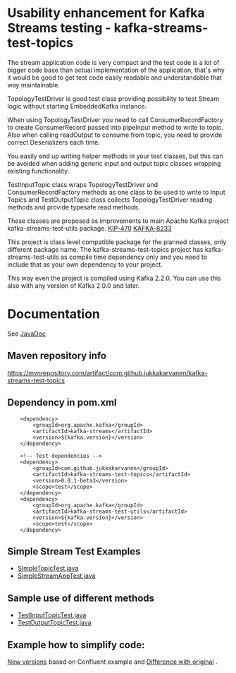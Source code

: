 # Usability enhancement for Kafka Streams testing - kafka-streams-test-topics

The stream application code is very compact and the test code is a lot of bigger code base than actual implementation of the 
application, that's why it would be good to get test code easily readable and  understandable that way maintainable.

TopologyTestDriver is good test class providing possibility to test Stream logic without starting EmbeddedKafka instance.

When using TopologyTestDriver you need to call ConsumerRecordFactory to create ConsumerRecord passed into pipeInput method to write to topic. Also when calling readOutput to consume from topic, you need to provide correct Deserializers each time.

You easily end up writing helper methods in your test classes, but this can be avoided when adding generic input and output topic classes wrapping existing functionality.

TestInputTopic class wraps TopologyTestDriver  and ConsumerRecordFactory methods as one class to be used to write to Input Topics 
and TestOutputTopic class collects TopologyTestDriver reading methods and provide typesafe read methods.

These classes are proposed as improvements to main Apache Kafka project kafka-streams-test-utils package. 
 [KIP-470](https://cwiki.apache.org/confluence/display/KAFKA/KIP-470%3A+TopologyTestDriver+test+input+and+output+usability+improvements)
 [KAFKA-8233](https://issues.apache.org/jira/browse/KAFKA-8233)
 
 This project is class level compatible package for the planned classes, only different package name.
 The kafka-streams-test-topics project has kafka-streams-test-utils as compile time dependency only and
 you need to include that as your own dependency to your project.
 
 This way even the project is compiled using Kafka 2.2.0. You can use this also with any version of Kafka 2.0.0 and later.

# Documentation        

See [JavaDoc](https://jukkakarvanen.github.io/kafka-streams-test-topics/)

## Maven repository info
https://mvnrepository.com/artifact/com.github.jukkakarvanen/kafka-streams-test-topics        

## Dependency in pom.xml


        <dependency>
            <groupId>org.apache.kafka</groupId>
            <artifactId>kafka-streams</artifactId>
            <version>${kafka.version}</version>
        </dependency>

        <!-- Test dependencies -->
        <dependency>
            <groupId>com.github.jukkakarvanen</groupId>
            <artifactId>kafka-streams-test-topics</artifactId>
            <version>0.0.1-beta3</version>
            <scope>test</scope>
        </dependency>
        <dependency>
            <groupId>org.apache.kafka</groupId>
            <artifactId>kafka-streams-test-utils</artifactId>
            <version>${kafka.version}</version>
            <scope>test</scope>
        </dependency>
        

## Simple Stream Test Examples
* [SimpleTopicTest.java](src/test/java/com/github/jukkakarvanen/kafka/streams/test/SimpleTopicTest.java)
* [SimpleStreamAppTest.java](examples/src/test/com/github/jukkakarvanen/kafka/streams/example/SimpleStreamAppTest.java)

## Sample use of different methods
* [TestInputTopicTest.java](src/test/java/com/github/jukkakarvanen/kafka/streams/test/TestInputTopicTest.java)
* [TestOutputTopicTest.java](src/test/java/com/github/jukkakarvanen/kafka/streams/test/TestOutputTopicTest.java)


## Example how to simplify code: 
[New versions](https://github.com/jukkakarvanen/kafka-streams-examples/blob/InputOutputTopic/src/test/java/io/confluent/examples/streams/WordCountLambdaExampleTest.java)
based on Confluent example and
[Difference with original](https://github.com/jukkakarvanen/kafka-streams-examples/compare/5.2.1-post...jukkakarvanen:InputOutputTopic)
.
